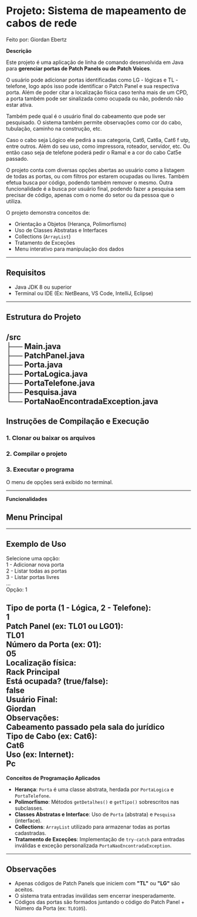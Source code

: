 # **Projeto: Sistema de mapeamento de cabos de rede**

Feito por: Giordan Ebertz

**Descrição**

Este projeto é uma aplicação de linha de comando desenvolvida em Java para **gerenciar portas de Patch Panels ou de Patch Voices**.

O usuário pode adicionar portas identificadas como LG \- lógicas e TL \-  telefone, logo após isso pode identificar o Patch Panel e sua respectiva porta. Além de poder citar a localização física caso tenha mais de um CPD, a porta também pode ser sinalizada como ocupada ou não, podendo não estar ativa. 

Também pede qual é o usuário final do cabeamento que pode ser pesquisado. O sistema também permite observações como cor do cabo, tubulação, caminho na construção, etc.

Caso o cabo seja Lógico ele pedirá a sua categoria, Cat6, Cat6a, Cat6 f utp, entre outros. Além do seu uso, como impressora, roteador, servidor, etc. Ou então caso seja de telefone poderá pedir o Ramal e a cor do cabo Cat5e passado.

O projeto conta com diversas opções abertas ao usuário como a listagem de todas as portas, ou com filtros por estarem ocupadas ou livres. Também efetua busca por código, podendo também remover o mesmo. Outra funcionalidade é a busca por usuário final, podendo fazer a pesquisa sem precisar de código, apenas com o nome do setor ou da pessoa que o utiliza.

O projeto demonstra conceitos de:

* Orientação a Objetos (Herança, Polimorfismo)  
* Uso de Classes Abstratas e Interfaces  
* Collections (`ArrayList`)  
* Tratamento de Exceções  
* Menu interativo para manipulação dos dados

---

## 

## **Requisitos**

* Java JDK 8 ou superior  
* Terminal ou IDE (Ex: NetBeans, VS Code, IntelliJ, Eclipse)

---

## **Estrutura do Projeto**

/src  
  ├── Main.java  
  ├── PatchPanel.java  
  ├── Porta.java  
  ├── PortaLogica.java  
  ├── PortaTelefone.java  
  ├── Pesquisa.java  
  └── PortaNaoEncontradaException.java  
---

## **Instruções de Compilação e Execução**

### 1\. Clonar ou baixar os arquivos

### 2\. Compilar o projeto

### 3\. Executar o programa

O menu de opções será exibido no terminal.

---

**Funcionalidades**

## **Menu Principal**

---

## **Exemplo de Uso**

Selecione uma opção:  
1 \- Adicionar nova porta  
2 \- Listar todas as portas  
3 \- Listar portas livres  
...  
Opção: 1

Tipo de porta (1 \- Lógica, 2 \- Telefone):  
1  
Patch Panel (ex: TL01 ou LG01):  
TL01  
Número da Porta (ex: 01):  
05  
Localização física:  
Rack Principal  
Está ocupada? (true/false):  
false  
Usuário Final:  
Giordan  
Observações:  
Cabeamento passado pela sala do jurídico  
Tipo de Cabo (ex: Cat6):  
Cat6  
Uso (ex: Internet):  
Pc  
---

**Conceitos de Programação Aplicados**

* **Herança**: `Porta` é uma classe abstrata, herdada por `PortaLogica` e `PortaTelefone`.  
* **Polimorfismo**: Métodos `getDetalhes()` e `getTipo()` sobrescritos nas subclasses.  
* **Classes Abstratas e Interface**: Uso de `Porta` (abstrata) e `Pesquisa` (interface).  
* **Collections**: `ArrayList` utilizado para armazenar todas as portas cadastradas.  
* **Tratamento de Exceções**: Implementação de `try-catch` para entradas inválidas e exceção personalizada `PortaNaoEncontradaException`.

---

## **Observações**

* Apenas códigos de Patch Panels que iniciem com **"TL"** ou **"LG"** são aceitos.  
* O sistema trata entradas inválidas sem encerrar inesperadamente.  
* Códigos das portas são formados juntando o código do Patch Panel \+ Número da Porta (ex: `TL0105`).